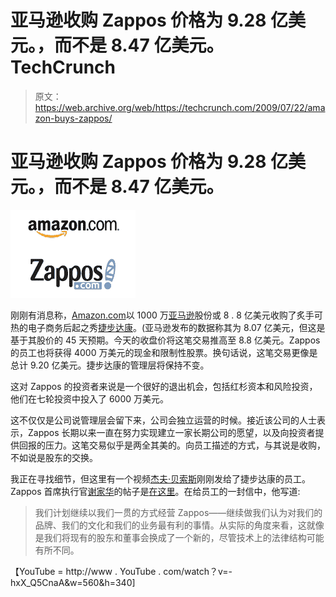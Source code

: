 # 亚马逊收购 Zappos 价格为 9.28 亿美元。，而不是 8.47 亿美元。TechCrunch

> 原文：<https://web.archive.org/web/https://techcrunch.com/2009/07/22/amazon-buys-zappos/>

# 亚马逊收购 Zappos 价格为 9.28 亿美元。，而不是 8.47 亿美元。

![](img/c72850b1f99ebcb80a414fe2231b3372.png)

刚刚有消息称，[Amazon.com](https://web.archive.org/web/20230207152802/http://amazon.com/)以 1000 万[亚马逊](https://web.archive.org/web/20230207152802/http://crunchbase.com/company/amazon)股份或 8 . 8 亿美元收购了炙手可热的电子商务后起之秀[捷步达康](https://web.archive.org/web/20230207152802/http://zappos.com/)。(亚马逊发布的数据称其为 8.07 亿美元，但这是基于其股价的 45 天预期。今天的收盘价将这笔交易推高至 8.8 亿美元。Zappos 的员工也将获得 4000 万美元的现金和限制性股票。换句话说，这笔交易更像是总计 9.20 亿美元。捷步达康的管理层将保持不变。

这对 Zappos 的投资者来说是一个很好的退出机会，包括红杉资本和风险投资，他们在七轮投资中投入了 6000 万美元。

这不仅仅是公司说管理层会留下来，公司会独立运营的时候。接近该公司的人士表示，Zappos 长期以来一直在努力实现建立一家长期公司的愿望，以及向投资者提供回报的压力。这笔交易似乎是两全其美的。向员工描述的方式，与其说是收购，不如说是股东的交换。

我正在寻找细节，但这里有一个视频[杰夫·贝索斯](https://web.archive.org/web/20230207152802/http://www.crunchbase.com/person/jeff-bezos)刚刚发给了捷步达康的员工。Zappos 首席执行官[谢家华](https://web.archive.org/web/20230207152802/http://www.crunchbase.com/person/tony-hsieh)的帖子是[在这里](https://web.archive.org/web/20230207152802/http://blogs.zappos.com/ceoletter)。在给员工的一封信中，他写道:

> 我们计划继续以我们一贯的方式经营 Zappos——继续做我们认为对我们的品牌、我们的文化和我们的业务最有利的事情。从实际的角度来看，这就像是我们将现有的股东和董事会换成了一个新的，尽管技术上的法律结构可能有所不同。

【YouTube = http://www . YouTube . com/watch？v=-hxX_Q5CnaA&w=560&h=340]